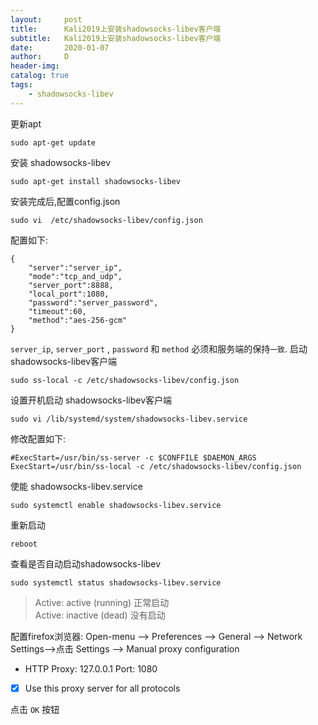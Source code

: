 ```yaml
---
layout:     post
title:      Kali2019上安装shadowsocks-libev客户端
subtitle:   Kali2019上安装shadowsocks-libev客户端
date:       2020-01-07
author:     D
header-img: 
catalog: true
tags:
    - shadowsocks-libev
---
```


更新apt
```
sudo apt-get update
```
安装 shadowsocks-libev
```
sudo apt-get install shadowsocks-libev
``` 
安装完成后,配置config.json
```
sudo vi  /etc/shadowsocks-libev/config.json
```
配置如下:
```
{
    "server":"server_ip",
    "mode":"tcp_and_udp",
    "server_port":8888,
    "local_port":1080,
    "password":"server_password",
    "timeout":60,
    "method":"aes-256-gcm"
}
```
`server_ip`, `server_port` , `password` 和 `method` 必须和服务端的保持`一致`.
启动shadowsocks-libev客户端
```
sudo ss-local -c /etc/shadowsocks-libev/config.json 
```
设置开机启动 shadowsocks-libev客户端
```
sudo vi /lib/systemd/system/shadowsocks-libev.service
```
修改配置如下:
```
#ExecStart=/usr/bin/ss-server -c $CONFFILE $DAEMON_ARGS
ExecStart=/usr/bin/ss-local -c /etc/shadowsocks-libev/config.json 
```
使能 shadowsocks-libev.service
```
sudo systemctl enable shadowsocks-libev.service
```
重新启动
```
reboot
```
查看是否自动启动shadowsocks-libev
```
sudo systemctl status shadowsocks-libev.service
```
>Active: active (running)  正常启动<br>
Active: inactive (dead)    没有启动


配置firefox浏览器:
Open-menu --> Preferences --> General --> Network Settings-->点击 Settings --> Manual proxy configuration
- HTTP Proxy: 127.0.0.1  Port: 1080
- [x] Use this proxy server for all protocols

点击 `OK` 按钮

